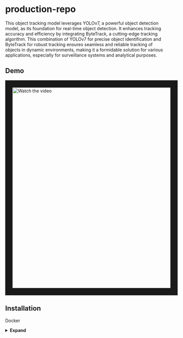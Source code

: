 # production-repo

This object tracking model leverages YOLOv7, a powerful object detection model, as its foundation for real-time object detection. It enhances tracking accuracy and efficiency by integrating ByteTrack, a cutting-edge tracking algorithm. This combination of YOLOv7 for precise object identification and ByteTrack for robust tracking ensures seamless and reliable tracking of objects in dynamic environments, making it a formidable solution for various applications, especially for surveillance systems and analytical purposes.

## Demo

<a href="http://www.youtube.com/watch?feature=player_embedded&v=64Ys7Xj4Iho" target="_blank">
 <img src="http://img.youtube.com/vi/64Ys7Xj4Iho/maxresdefault.jpg" alt="Watch the video" width="1280" height="640" border="23" />
</a>

## Installation

Docker
<details><summary> <b>Expand</b> </summary>
  
```shell
docker pull thestralmoon/yolov7_object_tracker:first_commit

docker run --name yolov7_tracker -t -d thestralmoon/yolov7_object_tracker:first_commit

docker exec -it yolov7_tracker bash 
```

</details>
